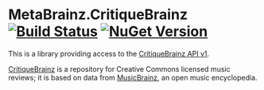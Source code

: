 # MetaBrainz.CritiqueBrainz [![Build Status](https://img.shields.io/appveyor/build/zastai/metabrainz-critiquebrainz)](https://ci.appveyor.com/project/Zastai/metabrainz-critiquebrainz) [![NuGet Version](https://img.shields.io/nuget/v/MetaBrainz.CritiqueBrainz)](https://www.nuget.org/packages/MetaBrainz.CritiqueBrainz)

This is a library providing access to the
[CritiqueBrainz API v1][api-reference].

[CritiqueBrainz][home] is a repository for Creative Commons licensed
music reviews; it is based on data from [MusicBrainz][mb-home], an open
music encyclopedia.

[home]: https://critiquebrainz.org/
[mb-home]: https://musicbrainz.org/
[api-reference]: https://critiquebrainz.readthedocs.io/api.html
